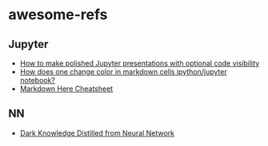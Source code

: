 # awesome-refs

## Jupyter

- [How to make polished Jupyter presentations with optional code visibility](http://chris-said.io/2016/02/13/how-to-make-polished-jupyter-presentations-with-optional-code-visibility/)
- [How does one change color in markdown cells ipython/jupyter notebook?](https://stackoverflow.com/questions/19746350/how-does-one-change-color-in-markdown-cells-ipython-jupyter-notebook/19746874#19746874)
- [Markdown Here Cheatsheet](https://github.com/adam-p/markdown-here/wiki/Markdown-Here-Cheatsheet)

## NN

- [Dark Knowledge Distilled from Neural Network](https://www.kdnuggets.com/2015/05/dark-knowledge-neural-network.html)
